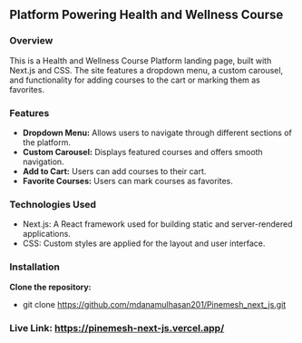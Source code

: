 ## Platform Powering Health and Wellness Course
### Overview
This is a Health and Wellness Course Platform landing page, built with Next.js and CSS. The site features a dropdown menu, a custom carousel, and functionality for adding courses to the cart or marking them as favorites.

### Features
- **Dropdown Menu:** Allows users to navigate through different sections of the platform.
- **Custom Carousel:** Displays featured courses and offers smooth navigation.
- **Add to Cart:** Users can add courses to their cart.
- **Favorite Courses:** Users can mark courses as favorites.


### Technologies Used
- Next.js: A React framework used for building static and server-rendered applications.
- CSS: Custom styles are applied for the layout and user interface.

### Installation
**Clone the repository:**
- git clone https://github.com/mdanamulhasan201/Pinemesh_next_js.git

### Live Link: https://pinemesh-next-js.vercel.app/ 

